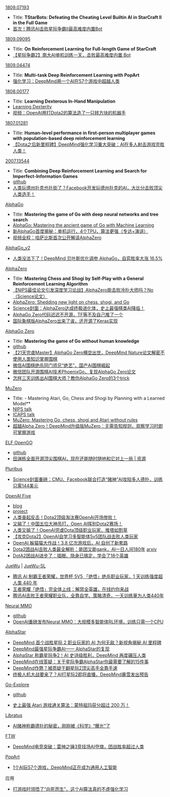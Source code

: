 [1809.07193](https://arxiv.org/pdf/1809.07193.pdf)

* Title: **TStarBots: Defeating the Cheating Level Builtin AI in StarCraft II in the Full Game**
* [首次！腾讯AI击败星际争霸II最高难度内置Bot](https://mp.weixin.qq.com/s?__biz=MzI3MTA0MTk1MA==&mid=2652027156&idx=2&sn=a9b87647dbd8b3c9488b0ddef9a6f6a1&chksm=f121cde5c65644f38c70cae4df994c698676a584eee5b664fbf7e25f9bb38a86298b094924b5&scene=21#wechat_redirect)



[1809.09095](https://arxiv.org/pdf/1809.09095.pdf)

* Title: **On Reinforcement Learning for Full-length Game of StarCraft**
* [【星际争霸2】南大AI单机训练一天，击败最高难度内置 Bot](https://zhuanlan.zhihu.com/p/45560932)



[1809.04474](https://arxiv.org/pdf/1809.04474.pdf)

* Title: **Multi-task Deep Reinforcement Learning with PopArt**
* [强化学习：DeepMind用一个AI在57个游戏中超越人类](https://zhuanlan.zhihu.com/p/44763511)



[1808.00177](https://arxiv.org/pdf/1808.00177.pdf)

* Title: **Learning Dexterous In-Hand Manipulation**
* [Learning Dexterity](https://openai.com/blog/learning-dexterity/)
* [视频：OpenAI用打Dota2的算法造了一只转方块的机器手](https://zhuanlan.zhihu.com/p/40994201)



[1807.01281](https://arxiv.org/pdf/1807.01281.pdf)

* Title: **Human-level performance in first-person multiplayer games with population-based deep reinforcement learning**
* [【Dota之后新里程碑】DeepMind强化学习重大突破：AI在多人射击游戏完胜人类！](https://zhuanlan.zhihu.com/p/38977225)



[2007.13544](https://arxiv.org/pdf/2007.13544.pdf)

* Title: **Combining Deep Reinforcement Learning and Search for Imperfect-Information Games**
* [github](https://github.com/facebookresearch/rebel)
* [人类玩德州扑克也扑街了？Facebook开发玩德州扑克的AI，大比分击败顶尖人类选手！](https://zhuanlan.zhihu.com/p/165021282)



[AlphaGo](https://www.nature.com/articles/nature16961.pdf)

* Title: **Mastering the game of Go with deep neural networks and tree search**
* [AlphaGo: Mastering the ancient game of Go with Machine Learning](https://ai.googleblog.com/2016/01/alphago-mastering-ancient-game-of-go.html)
* [新AlphaGo首度揭秘：单机运行，4个TPU，算法更强（专访+演讲）](https://zhuanlan.zhihu.com/p/27084225)
* [视频全程：哈萨比斯首次公开解读AlphaZero](https://zhuanlan.zhihu.com/p/33579224)



[AlphaGo_v2](https://arxiv.org/pdf/1812.06855.pdf)

* [人类没法下了！DeepMind 贝叶斯优化调参 AlphaGo，自弈胜率大涨 16.5%](https://zhuanlan.zhihu.com/p/52975839)



[AlphaZero](https://arxiv.org/pdf/1712.01815.pdf)

* Title: **Mastering Chess and Shogi by Self-Play with a
  General Reinforcement Learning Algorithm**
* [【NIPS最佳论文引发深度学习论战】AlphaZero能击败冷扑大师吗？No（Science论文）](https://zhuanlan.zhihu.com/p/32154212)
* [AlphaZero: Shedding new light on chess, shogi, and Go](https://deepmind.com/blog/article/alphazero-shedding-new-light-grand-games-chess-shogi-and-go)
* [Science封面：AlphaZero达成终极进化体，史上最强棋类AI降临！](https://zhuanlan.zhihu.com/p/51849124)
* [AlphaGo Zero代码迟迟不开源，TF等不及自己推了一个](https://zhuanlan.zhihu.com/p/33665184)
* [国际象棋版AlphaZero出来了诶，还开源了Keras实现](https://zhuanlan.zhihu.com/p/34210815)



[AlphaGo Zero](https://www.nature.com/articles/nature24270.pdf)

* Title: **Mastering the game of Go without human knowledge**
* [github](https://github.com/Tencent/PhoenixGo)
* [【21天完虐Master】AlphaGo Zero横空出世，DeepMind Nature论文解密不使用人类知识掌握围棋](https://zhuanlan.zhihu.com/p/30263666)
* [微信AI围棋绝杀同门师兄“绝艺”，国产AI围棋崛起](https://zhuanlan.zhihu.com/p/36257807)
* [微信团队开源围棋AI技术PhoenixGo，复现AlphaGo Zero论文](https://www.jiqizhixin.com/articles/2018-05-14-9)
* [怎样三天训练出AI围棋大师？教你AlphaGo Zero的3个trick](https://zhuanlan.zhihu.com/p/32925095)



[MuZero](https://arxiv.org/pdf/1911.08265.pdf)

* Title: - Mastering Atari, Go, Chess and Shogi by Planning with a Learned Model**
* [NIPS talk](https://www.youtube.com/watch?v=vt5jOSy7cz8&t=2s)
* [ICAPS talk](https://www.youtube.com/watch?v=L0A86LmH7Yw)
* [MuZero: Mastering Go, chess, shogi and Atari without rules](https://deepmind.com/blog/article/muzero-mastering-go-chess-shogi-and-atari-without-rules)
* [超越Alpha Zero！DeepMind升级版MuZero：无需告知规则，观察学习时即可掌握游戏](https://zhuanlan.zhihu.com/p/339234647)



[ELF OpenGO](https://arxiv.org/pdf/1902.04522v1.pdf)

* [github](https://github.com/pytorch/ELF)
* [田渊栋全面开源顶尖围棋AI，现在还能随时随地和它对上一局 | 资源](https://zhuanlan.zhihu.com/p/56698453)



[Pluribus](https://science.sciencemag.org/content/sci/365/6456/885.full.pdf)

* [Science封面重磅：CMU、Facebook联合打造“赌神”AI攻陷多人德扑，训练只需144美元](https://zhuanlan.zhihu.com/p/80459653)



[OpenAI Five](https://arxiv.org/pdf/1912.06680.pdf)

* [blog](https://openai.com/blog/openai-five/)
* [project](https://openai.com/projects/five/)
* [人类奋起反击！Dota2顶级淘汰赛OpenAI开场惨败！](https://zhuanlan.zhihu.com/p/42743124)
* [又输了！中国五位大神吊打，Open AI挥别Dota2赛场！](https://zhuanlan.zhihu.com/p/42848531)
* [人类又输了！OpenAI完虐Dota顶级职业玩家，推塔如割草](https://zhuanlan.zhihu.com/p/41356130)
* [【攻克Dota2】OpenAI自学习多智能体5v5团队战击败人类玩家](https://zhuanlan.zhihu.com/p/38499219)
* [OpenAI 躲猫猫大作战！3.8 亿次游戏后，AI 自创了新套路](https://zhuanlan.zhihu.com/p/83376300)
* [Dota2团战AI击败人类最全解析：能团又能gank，AI一日人间180年](https://zhuanlan.zhihu.com/p/38508537) [arxiv](https://arxiv.org/pdf/1707.06347.pdf)
* [DotA2团战AI进步了：插眼、隐身已搞定，学会了18个英雄](https://zhuanlan.zhihu.com/p/40106813)



[JueWu](https://arxiv.org/pdf/1812.07887.pdf) | [JueWu-SL](https://arxiv.org/ftp/arxiv/papers/2011/2011.12582.pdf)

* [腾讯 AI 制霸王者荣耀，世界杯 5V5 「绝悟」绝杀职业玩家，1 天训练强度超人类 440 年](https://zhuanlan.zhihu.com/p/76481855)
* [王者荣耀「绝悟」完全体上线：解禁全英雄，在线约你来战](https://www.qbitai.com/2020/11/20149.html)
* [腾讯AI击败王者荣耀职业队，全靠自学、策略清奇，一天训练量为人类440年](https://zhuanlan.zhihu.com/p/76481073)



[Neural MMO](https://s3-us-west-2.amazonaws.com/openai-assets/neural-mmo/neural-mmo-arxiv.pdf)

* [github](https://github.com/openai/neural-mmo)
* [OpenAI重磅发布Neural MMO：大规模多智能体RL环境，训练只需一个CPU](https://zhuanlan.zhihu.com/p/58346603)



[AlphaStar](https://deepmind.com/blog/article/alphastar-mastering-real-time-strategy-game-starcraft-ii)

* [DeepMind 首个战胜星际 2 职业玩家的 AI 为何无敌？新视角揭秘 AI 里程碑](https://zhuanlan.zhihu.com/p/56357571)
* [DeepMind最强星际争霸AI—— AlphaStar的复现](https://zhuanlan.zhihu.com/p/56539931)
* [AlphaStar 称霸星际争2！AI 史诗级胜利，DeepMind 再度碾压人类](https://zhuanlan.zhihu.com/p/55672285)
* [DeepMind在线答疑：关于星际争霸AlphaStar你最需要了解的15件事](https://zhuanlan.zhihu.com/p/55795479s)
* [DeepMind作弊？被质疑干翻星际2顶尖高手全靠手速](https://zhuanlan.zhihu.com/p/55883485)
* [终极人机大战要来了？AI打星际2即将直播，DeepMind暴雪发出预告](https://zhuanlan.zhihu.com/p/55507049)



[Go-Explore](https://arxiv.org/pdf/1901.10995.pdf)

* [github](https://github.com/uber-research/go-explore)

* [史上最强 Atari 游戏通关算法：蒙特祖玛获分超过 200 万！](https://zhuanlan.zhihu.com/p/51451189)



[Libratus](https://science.sciencemag.org/content/sci/359/6374/418.full.pdf)

* [AI赌神称霸德扑的秘密，刚刚被《科学》“曝光”了](https://zhuanlan.zhihu.com/p/32117331)



[FTW](https://arxiv.org/pdf/1807.01281.pdf)

* [DeepMind电竞突破：雷神之锤3竞技场AI夺旗，团战胜率超过人类](https://zhuanlan.zhihu.com/p/39012586)



[PopArt](https://arxiv.org/pdf/1809.04474.pdf)

* [1个AI玩57个游戏，DeepMind正在成为通用人工智能](https://zhuanlan.zhihu.com/p/44559328)



应用

* [打游戏时领悟了“向死而生”，这个AI算法真的不虚强化学习](https://zhuanlan.zhihu.com/p/34095118)
